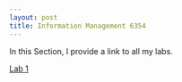 ```yaml
---
layout: post
title: Information Management 6354
---
```

In this Section, I provide a link to all my labs. 

[Lab 1](https://kjaura1.github.io/SQLCode/1.md)

